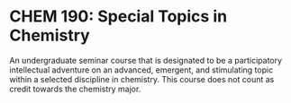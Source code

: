 # CHEM 190: Special Topics in Chemistry

An undergraduate seminar course that is designated to be a participatory intellectual adventure on an advanced, emergent, and stimulating topic within a selected discipline in chemistry. This course does not count as credit towards the chemistry major.
